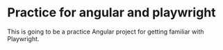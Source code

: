# Practice for angular and playwright

This is going to be a practice Angular project for getting familiar with Playwright.
